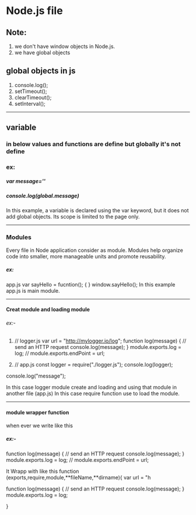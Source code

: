 # Node.js file

## Note:

1. we don't have window objects in Node.js.
2. we have global objects

## global objects in js

1.  console.log();
2.  setTimeout();
3.  clearTimeout();
4.  setInterval();

---

## variable

### in below values and functions are define but globally it's not define

### ex:

##### var message=''

##### console.log(global.message)

In this example, a variable is declared using the var keyword, but it does not add global objects. Its scope is limited to the page only.

---

### Modules

Every file in Node application consider as module.
Modules help organize code into smaller, more manageable units and promote reusability.

##### ex:

app.js
var sayHello = fucntion();
{
}
window.sayHello();
In this example app.js is main module.

---

#### Creat module and loading module

###### ex:-

1. // logger.js
   var url = "http://mylogger.io/log";
   function log(message) {
   // send an HTTP request
   console.log(message);
   }
   module.exports.log = log;
   // module.exports.endPoint = url;

2. // app.js
   const logger = require("./logger.js");
   console.log(logger);

console.log("message");

In this case logger module create and loading and using that module in another file (app.js)
In this case require function use to load the module.

---

#### module wrapper function

when ever we write like this

##### ex:-

function log(message) {
// send an HTTP request
console.log(message);
}
module.exports.log = log;
// module.exports.endPoint = url;

It Wrapp with like this
function (exports,require,module,**fileName,**dirname){
var url = "h

function log(message) {
// send an HTTP request
console.log(message);
}
module.exports.log = log;

}
